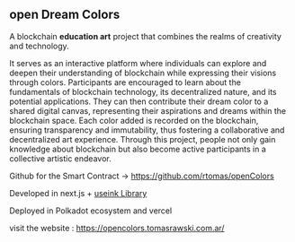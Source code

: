 ## open Dream Colors

A blockchain **education art** project that combines the realms of creativity and technology. 

It serves as an interactive platform where individuals can explore and deepen their understanding of blockchain while expressing their visions through colors. Participants are encouraged to learn about the fundamentals of blockchain technology, its decentralized nature, and its potential applications. They can then contribute their dream color to a shared digital canvas, representing their aspirations and dreams within the blockchain space. Each color added is recorded on the blockchain, ensuring transparency and immutability, thus fostering a collaborative and decentralized art experience. Through this project, people not only gain knowledge about blockchain but also become active participants in a collective artistic endeavor.

Github for the Smart Contract -> https://github.com/rtomas/openColors

Developed in next.js + [useink Library](https://github.com/paritytech/useink)

Deployed in Polkadot ecosystem and vercel

visit the website : https://opencolors.tomasrawski.com.ar/
